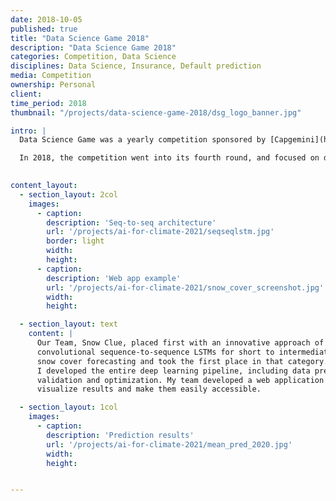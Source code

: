 ```yaml
---
date: 2018-10-05
published: true
title: "Data Science Game 2018"
description: "Data Science Game 2018"
categories: Competition, Data Science
disciplines: Data Science, Insurance, Default prediction
media: Competition
ownership: Personal
client:
time_period: 2018
thumbnail: "/projects/data-science-game-2018/dsg_logo_banner.jpg"

intro: |
  Data Science Game was a yearly competition sponsored by [Capgemini](https://www.capgemini.com/) and supported by Microsoft, Axa, BNP Paribas and Cdiscount and other companies heavily involved in data science.

  In 2018, the competition went into its fourth round, and focused on drop-off analysis for a e-commerce platform. Specifically, teams were tasked to best predict when a customer would leave during a search and purchase process.
  

content_layout:
  - section_layout: 2col
    images:
      - caption:
        description: 'Seq-to-seq architecture'
        url: '/projects/ai-for-climate-2021/seqseqlstm.jpg'
        border: light
        width:
        height:
      - caption:
        description: 'Web app example'
        url: '/projects/ai-for-climate-2021/snow_cover_screenshot.jpg'
        width:
        height:

  - section_layout: text
    content: |
      Our Team, Snow Clue, placed first with an innovative approach of using
      convolutional sequence-to-sequence LSTMs for short to intermediate
      snow cover forecasting and took the first place in that category.
      I developed the entire deep learning pipeline, including data preparation,
      validation and optimization. My team developed a web application to 
      visualize results and make them easily accessible.

  - section_layout: 1col
    images:
      - caption:
        description: 'Prediction results'
        url: '/projects/ai-for-climate-2021/mean_pred_2020.jpg'
        width:
        height:


---
```

